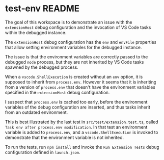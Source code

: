# test-env README

The goal of this workspace is to demonstrate an issue with the `extensionHost` debug configuration and the invocation of VS Code tasks within the debugged instance.

The `extensionHost` debug configuration has the `env` and `envFile` properties that allow setting environment variables for the debugged instance.

The issue is that the environment variables are correctly passed to the debugged `node` process, but they are not inherited by VS Code tasks spawned by the debugged process.

When a `vscode.ShellExecution` is created without an `env` option, it is supposed to inherit from `process.env`. However it seems that it is inheriting from a version of `process.env` that doesn't have the environment variables specified in the `extensionHost` debug configuration.

I suspect that `process.env` is cached too early, before the environment variables of the debug configuration are inserted, and thus tasks inherit from an outdated environment.

This is best illustrated by the last test in `src/test/extension.test.ts`, called `Task env after process.env modification`. In that test an environment variable is added to `process.env`, and a `vscode.ShellExecution` is invoked to demonstrate that the environment variable is not inherited.

To run the tests, run `npm install` and invoke the `Run Extension Tests` debug configuration defined in `launch.json`.
